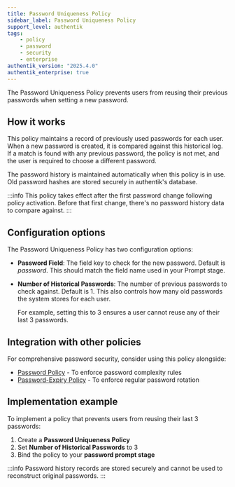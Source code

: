 ```yaml
---
title: Password Uniqueness Policy
sidebar_label: Password Uniqueness Policy
support_level: authentik
tags:
    - policy
    - password
    - security
    - enterprise
authentik_version: "2025.4.0"
authentik_enterprise: true
---
```


The Password Uniqueness Policy prevents users from reusing their previous passwords when setting a new password.

## How it works

This policy maintains a record of previously used passwords for each user. When a new password is created, it is compared against this historical log. If a match is found with any previous password, the policy is not met, and the user is required to choose a different password.

The password history is maintained automatically when this policy is in use. Old password hashes are stored securely in authentik's database.

:::info
This policy takes effect after the first password change following policy activation. Before that first change, there's no password history data to compare against.
:::

## Configuration options

The Password Uniqueness Policy has two configuration options:

- **Password Field**: The field key to check for the new password. Default is _password_. This should match the field name used in your Prompt stage.

- **Number of Historical Passwords**: The number of previous passwords to check against. Default is 1. This also controls how many old passwords the system stores for each user.

    For example, setting this to 3 ensures a user cannot reuse any of their last 3 passwords.

## Integration with other policies

For comprehensive password security, consider using this policy alongside:

- [Password Policy](./index.md#password-policy) - To enforce password complexity rules
- [Password-Expiry Policy](./index.md#password-expiry-policy) - To enforce regular password rotation

## Implementation example

To implement a policy that prevents users from reusing their last 3 passwords:

1. Create a **Password Uniqueness Policy**
2. Set **Number of Historical Passwords** to 3
3. Bind the policy to your **password prompt stage**

:::info
Password history records are stored securely and cannot be used to reconstruct original passwords.
:::
